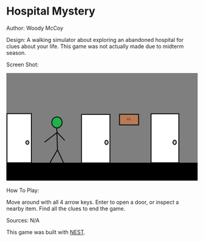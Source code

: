 # Hospital Mystery

Author: Woody McCoy

Design: A walking simulator about exploring an abandoned hospital for clues about your life. This game was not actually made due to midterm season.

Screen Shot:

![Screen Shot](screenshotDrawn.png)

How To Play:

Move around with all 4 arrow keys. Enter to open a door, or inspect a nearby item. Find all the clues to end the game.

Sources: N/A

This game was built with [NEST](NEST.md).

